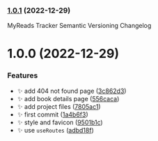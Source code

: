 ### [1.0.1](https://github.com/tomavic/myreads-tracker/compare/v1.0.0...v1.0.1) (2022-12-29)

MyReads Tracker Semantic Versioning Changelog

# 1.0.0 (2022-12-29)


### Features

* :sparkles: add 404 not found page ([3c862d3](https://github.com/tomavic/myreads-tracker/commit/3c862d39c7723715b2397908ab63b7d154d1daf6))
* :sparkles: add book details page ([556caca](https://github.com/tomavic/myreads-tracker/commit/556caca2e4086330cc9c2fe95fa94db3f1871491))
* :sparkles: add project files ([7805ac1](https://github.com/tomavic/myreads-tracker/commit/7805ac18bf1eee3da4549fb935cf2c943c217a86))
* :sparkles: first commit ([1a4b6f3](https://github.com/tomavic/myreads-tracker/commit/1a4b6f3b0fc33c94f78598aa3558daf2b4b06516))
* :sparkles: style and favicon ([9501b1c](https://github.com/tomavic/myreads-tracker/commit/9501b1c7f0a19814129c8f73952d475bc377d3c6))
* :sparkles: use `useRoutes` ([adbd18f](https://github.com/tomavic/myreads-tracker/commit/adbd18f34e13f18c72388474e42af20541cb1ab5))

